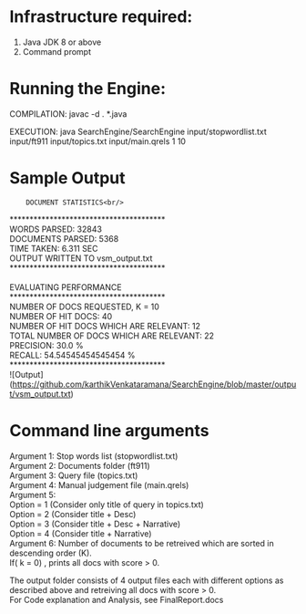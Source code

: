 # Infrastructure required: <br/>
1) Java JDK 8 or above <br/>
2) Command prompt <br/>

# Running the Engine: <br/>
COMPILATION: javac -d . *.java <br/>

EXECUTION: java SearchEngine/SearchEngine input/stopwordlist.txt input/ft911 input/topics.txt input/main.qrels 1 10 <br/>

# Sample Output <br/>

        DOCUMENT STATISTICS<br/>
***************************************<br/>
WORDS PARSED: 32843<br/>
DOCUMENTS PARSED: 5368<br/>
TIME TAKEN: 6.311 SEC<br/>
OUTPUT WRITTEN TO vsm_output.txt<br/>
***************************************<br/>
<br/>
        EVALUATING PERFORMANCE<br/>
***************************************<br/>
NUMBER OF DOCS REQUESTED, K = 10<br/>
NUMBER OF HIT DOCS: 40<br/>
NUMBER OF HIT DOCS WHICH ARE RELEVANT: 12<br/>
TOTAL NUMBER OF DOCS WHICH ARE RELEVANT: 22<br/>
PRECISION: 30.0 %<br/>
RECALL: 54.54545454545454 %<br/>
***************************************<br/>
![Output] (https://github.com/karthikVenkataramana/SearchEngine/blob/master/output/vsm_output.txt) <br/>
# Command line arguments <br/>
Argument 1: Stop words list (stopwordlist.txt)<br/>
Argument 2: Documents folder (ft911)<br/>
Argument 3: Query file (topics.txt)<br/>
Argument 4: Manual judgement file (main.qrels)<br/>
Argument 5:<br/>
Option = 1 (Consider only title of query in topics.txt)<br/>
Option = 2 (Consider title + Desc)<br/>
Option = 3 (Consider title + Desc + Narrative)<br/>
Option = 4 (Consider title + Narrative)<br/>
Argument 6: Number of documents to be retreived which are sorted in descending order (K).<br/>
             If( k = 0) , prints all docs with score > 0.<br/>

The output folder consists of 4 output files each with different options as described above and retreiving all docs with score > 0.<br/>
For Code explanation and Analysis, see FinalReport.docs<br/>
